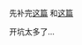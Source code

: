 先补完[这篇](http://www.slahser.com/2016/06/04/得了得了,docker备忘/) 和[这篇](http://www.slahser.com/2016/05/29/关于爬虫反屏蔽的发散思考/) 


开坑太多了... 


